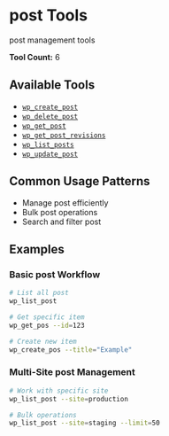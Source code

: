 # post Tools

post management tools

**Tool Count:** 6

## Available Tools

- [`wp_create_post`](./tools/wp_create_post.md)
- [`wp_delete_post`](./tools/wp_delete_post.md)
- [`wp_get_post`](./tools/wp_get_post.md)
- [`wp_get_post_revisions`](./tools/wp_get_post_revisions.md)
- [`wp_list_posts`](./tools/wp_list_posts.md)
- [`wp_update_post`](./tools/wp_update_post.md)

## Common Usage Patterns

- Manage post efficiently
- Bulk post operations
- Search and filter post

## Examples

### Basic post Workflow

```bash
# List all post
wp_list_post

# Get specific item
wp_get_pos --id=123

# Create new item
wp_create_pos --title="Example"
```

### Multi-Site post Management

```bash
# Work with specific site
wp_list_post --site=production

# Bulk operations
wp_list_post --site=staging --limit=50
```
